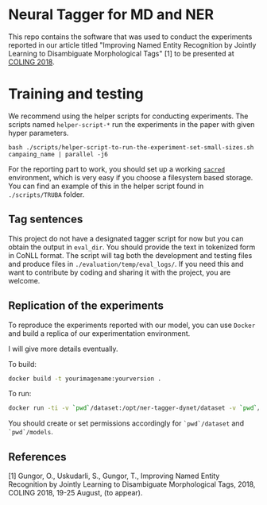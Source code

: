 
# Neural Tagger for MD and NER

This repo contains the software that was used to conduct the experiments reported
in our article titled "Improving Named Entity Recognition by Jointly Learning to 
Disambiguate Morphological Tags" [1] to be presented at [COLING 2018](http://coling2018.org).


# Training and testing

We recommend using the helper scripts for conducting experiments. The scripts named `helper-script-*`
run the experiments in the paper with given hyper parameters.


    bash ./scripts/helper-script-to-run-the-experiment-set-small-sizes.sh campaing_name | parallel -j6

For the reporting part to work, you should set up a working [`sacred`](https://github.com/IDSIA/sacred)
 environment, which is very easy if you choose a filesystem based storage. You can find an
 example of this in the helper script found in `./scripts/TRUBA` folder.

## Tag sentences

This project do not have a designated tagger script for now but you can obtain the output in `eval_dir`. 
You should provide the text in tokenized form in CoNLL format.
The script will tag both the development and testing files and produce files in `./evaluation/temp/eval_logs/`.
If you need this and want to contribute by coding and sharing it with the project,
you are welcome.

## Replication of the experiments

To reproduce the experiments reported with our model, you can use `Docker`
and build a replica of our experimentation environment.

I will give more details eventually.

To build:

```bash
docker build -t yourimagename:yourversion .
```

To run:
```bash
docker run -ti -v `pwd`/dataset:/opt/ner-tagger-dynet/dataset -v `pwd`/models:/opt/ner-tagger-dynet/models yourimagename:yourversion python train.py --train dataset/gungor.ner.train.small --dev dataset/gungor.ner.dev.small --test dataset/gungor.ner.test.small --word_dim 300 --word_lstm_dim 200 --word_bidirect 1 --cap_dim 100 --crf 1 --lr_method=adam --maximum-epochs 50 --char_dim 200 --char_lstm_dim 200 --char_bidirect 1 --overwrite-mappings 1 --batch-size 1
```

You should create or set permissions accordingly for ``` `pwd`/dataset ``` and ``` `pwd`/models ```.

## References

[1] Gungor, O., Uskudarli, S., Gungor, T., Improving Named Entity Recognition by Jointly Learning to 
Disambiguate Morphological Tags, 2018, COLING 2018, 19-25 August, (to appear).

